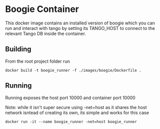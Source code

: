 
# Boogie Container
This docker image contains an installed version of boogie which you can run and interact with tango by setting its TANGO_HOST to connect to the relevant Tango DB inside the container.


## Building
From the root project folder run

```
docker build -t boogie_runner -f ./images/boogie/Dockerfile .
```

## Running
Running exposes the host port 10000 and container port 10000

Note:  while it isn't super secure using -net=host as it shares the host network isntead of creating its own, its simple and works for this case

```
docker run -it --name boogie_runner -net=host boogie_runner
```